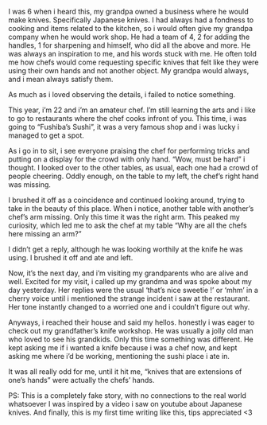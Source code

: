 I was 6 when i heard this, my grandpa owned a business where he would make knives. Specifically Japanese knives. I had always had a fondness to cooking and items related to the kitchen, so i would often give my grandpa company when he would work shop. 
He had a team of 4, 2 for adding the handles, 1 for sharpening and himself, who did all the above and more. He was always an inspiration to me, and his words stuck with me. He often told me how chefs would come requesting specific knives that felt like they were using their own hands and not another object. My grandpa would always, and i mean always satisfy them. 

As much as i loved observing the details, i failed to notice something. 

This year, i’m 22 and i’m an amateur chef. I’m still learning the arts and i like to go to restaurants where the chef cooks infront of you. 
This time, i was going to “Fushiba’s Sushi”, it was a very famous shop and i was lucky i managed to get a spot. 

As i go in to sit, i see everyone praising the chef for performing tricks and putting on a display for the crowd with only hand. “Wow, must be hard” i thought. I looked over to the other tables, as usual, each one had a crowd of people cheering. Oddly enough, on the table to my left, the chef’s right hand was missing. 

I brushed it off as a coincidence and continued looking around, trying to take in the beauty of this place. When i notice, another table with another’s chef’s arm missing.  Only this time it was the right arm. This peaked my curiosity, which led me to ask the chef at my table “Why are all the chefs here missing an arm?” 

I didn’t get a reply, although he was looking worthily at the knife he was using. I brushed it off  and ate and left.

Now, it’s the next day, and i’m visiting my grandparents who are alive and well. Excited for my visit, i called up my grandma and was spoke about my day yesterday. Her replies were the usual ‘that’s nice sweetie !’ or ‘mhm’ in a cherry voice until i mentioned the strange incident i saw at the restaurant.  Her tone instantly changed to a worried one and i couldn’t figure out why. 

Anyways, i reached their house and said my hellos. honestly i was eager to check out my grandfather’s knife workshop. He was usually a jolly old man who loved to see his grandkids. Only this time something was different. He kept asking me if i wanted a knife because i was a chef now, and kept asking me where i’d be working, mentioning the sushi place i ate in. 

It was all really odd for me, until it hit me, “knives that are extensions of one’s hands” were actually the chefs’ hands. 





PS: This is a completely fake story, with no connections to the real world whatsoever
I was inspired by a video i saw on youtube about Japanese knives. 
And finally, this is my first time writing like this, tips appreciated <3